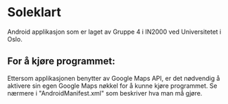 <h1>Soleklart</h1>

Android applikasjon som er laget av Gruppe 4 i IN2000 ved Universitetet i Oslo. 

## For å kjøre programmet: <br />
Ettersom applikasjonen benytter av Google Maps API, er det nødvendig å aktivere sin egen Google Maps nøkkel 
for å kunne kjøre programmet. Se nærmere i "AndroidManifest.xml" som beskriver hva man må gjøre. 
